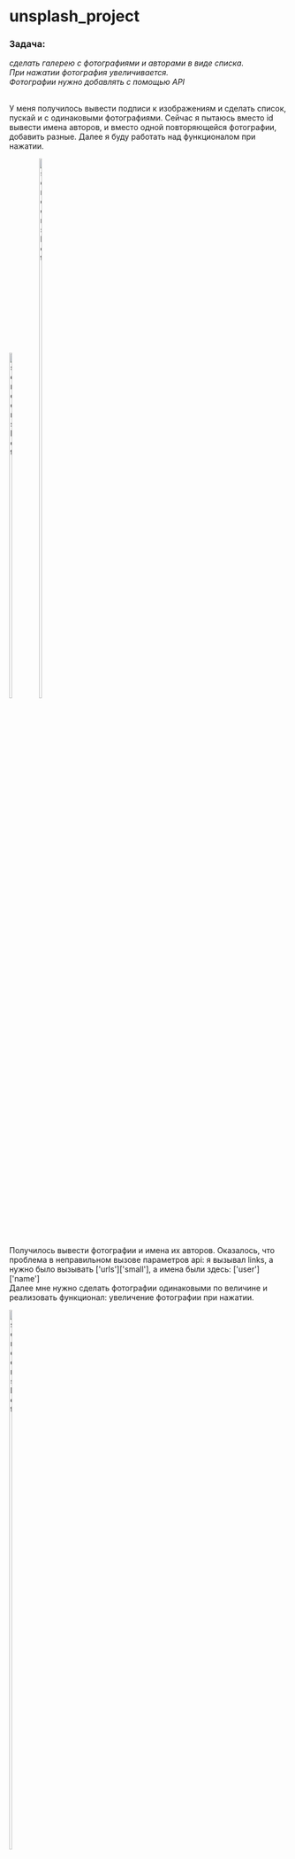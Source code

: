 # unsplash_project


<h3>Задача:</h3>
<em>сделать галерею с фотографиями и авторами в виде списка.<br>
 При нажатии фотография увеличивается.<br>
 Фотографии нужно добавлять с помощью API</em> <br><br>
 
  У меня получилось вывести подписи к изображениям и сделать список, пускай и с одинаковыми фотографиями. 
  Сейчас я пытаюсь вместо id вывести имена авторов, и вместо одной повторяющейся фотографии, добавить разные. 
  Далее я буду работать над функционалом при нажатии. 
  
   <img src="https://user-images.githubusercontent.com/67687533/232718012-4aca25e3-5c3a-477e-ad63-35d694f4e0a4.png" alt="screenshot" width="10%" height="40%">
  

<img src="https://user-images.githubusercontent.com/67687533/232718090-6123a4c9-c499-41c9-898f-81b38ab0bbc6.png" alt="screenshot" width="10%" height="50%">

Получилось вывести фотографии и имена их авторов. 
Оказалось, что проблема в неправильном вызове параметров api: 
я вызывал links, а нужно было вызывать ['urls']['small'],
а имена были здесь: ['user']['name'] <br>
Далее мне нужно сделать фотографии одинаковыми по величине и реализовать функционал: 
увеличение фотографии при нажатии. 

<img src="https://user-images.githubusercontent.com/67687533/233353504-3fa53480-d3c1-4bc4-a4ca-4a09bb299e3b.png" alt="screenshot" width="10%" height="50%">

Сделал фотографии одинаковыми по размеру и обернул их в рамки.
Сделал отступы, чтобы это выглядело красиво. 
Так же добавил приятный, фиолетовый фон. 
<img src="https://user-images.githubusercontent.com/67687533/233393490-263d84d9-f88c-44bc-8620-7ce97f28a91f.png" alt="screenshot" width="10%" height="50%">

Сделал функционал перехода по нажатию на кнопку. Осталось сделать кнопку, ведущую обратно на страницу. Дополнительно можно добавить фон изображения другой страницы с полным изображением. 
![Uploading Screenshot_1682007591.png…]()



